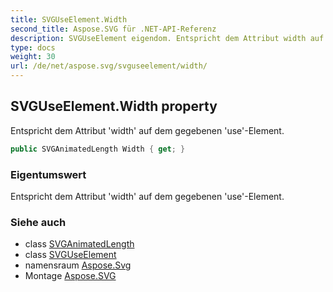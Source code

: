 ```yaml
---
title: SVGUseElement.Width
second_title: Aspose.SVG für .NET-API-Referenz
description: SVGUseElement eigendom. Entspricht dem Attribut width auf dem gegebenen useElement.
type: docs
weight: 30
url: /de/net/aspose.svg/svguseelement/width/
---
```

## SVGUseElement.Width property

Entspricht dem Attribut 'width' auf dem gegebenen 'use'-Element.

```csharp
public SVGAnimatedLength Width { get; }
```

### Eigentumswert

Entspricht dem Attribut 'width' auf dem gegebenen 'use'-Element.

### Siehe auch

* class [SVGAnimatedLength](../../../aspose.svg.datatypes/svganimatedlength/)
* class [SVGUseElement](../)
* namensraum [Aspose.Svg](../../svguseelement/)
* Montage [Aspose.SVG](../../../)


